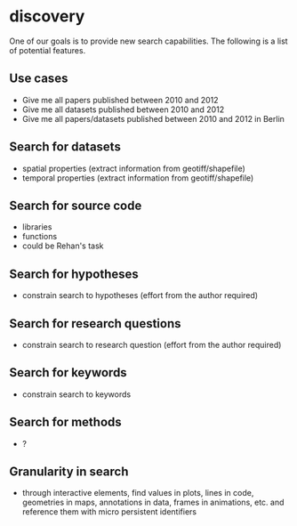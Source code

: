 # discovery
One of our goals is to provide new search capabilities. The following is a list of potential features.

## Use cases
* Give me all papers published between 2010 and 2012
* Give me all datasets published between 2010 and 2012
* Give me all papers/datasets published between 2010 and 2012 in Berlin

## Search for datasets
* spatial properties (extract information from geotiff/shapefile)
* temporal properties (extract information from geotiff/shapefile)

## Search for source code
* libraries
* functions
* could be Rehan's task

## Search for hypotheses
* constrain search to hypotheses (effort from the author required)

## Search for research questions
* constrain search to research question (effort from the author required)

## Search for keywords
* constrain search to keywords

## Search for methods
* ?

## Granularity in search

* through interactive elements, find values in plots, lines in code, geometries in maps, annotations in data, frames in animations, etc. and reference them with micro persistent identifiers
